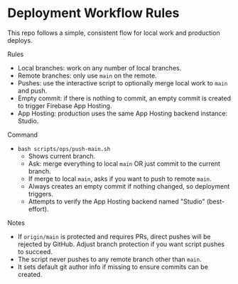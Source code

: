 # Deployment Workflow Rules

This repo follows a simple, consistent flow for local work and production deploys.

Rules
- Local branches: work on any number of local branches.
- Remote branches: only use `main` on the remote.
- Pushes: use the interactive script to optionally merge local work to `main` and push.
- Empty commit: if there is nothing to commit, an empty commit is created to trigger Firebase App Hosting.
- App Hosting: production uses the same App Hosting backend instance: Studio.

Command
- `bash scripts/ops/push-main.sh`
  - Shows current branch.
  - Ask: merge everything to local `main` OR just commit to the current branch.
  - If merge to local `main`, asks if you want to push to remote `main`.
  - Always creates an empty commit if nothing changed, so deployment triggers.
  - Attempts to verify the App Hosting backend named "Studio" (best-effort).

Notes
- If `origin/main` is protected and requires PRs, direct pushes will be rejected by GitHub. Adjust branch protection if you want script pushes to succeed.
- The script never pushes to any remote branch other than `main`.
- It sets default git author info if missing to ensure commits can be created.

